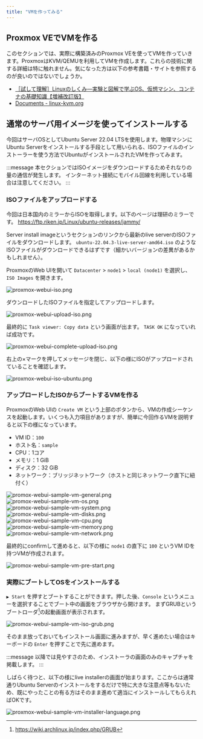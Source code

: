 ```yaml
---
title: "VMを作ってみる"
---
```


## Proxmox VEでVMを作る

このセクションでは、実際に構築済みのProxmox VEを使ってVMを作っていきます。ProxmoxはKVM/QEMUを利用してVMを作成します。これらの技術に関する詳細は特に触れません。気になった方は以下の参考書籍・サイトを参照するのが良いのではないでしょうか。

- [［試して理解］Linuxのしくみ―実験と図解で学ぶOS、仮想マシン、コンテナの基礎知識【増補改訂版】](https://gihyo.jp/book/2022/978-4-297-13148-7)
- [Documents - linux-kvm.org](https://www.linux-kvm.org/page/Documents)

## 通常のサーバ用イメージを使ってインストールする

今回はサーバOSとしてUbuntu Server 22.04 LTSを使用します。物理マシンにUbuntu Serverをインストールする手段として用いられる、ISOファイルのインストーラーを使う方法でUbuntuがインストールされたVMを作ってみます。

:::message
本セクションではISOイメージをダウンロードするためそれなりの量の通信が発生します。
インターネット接続にモバイル回線を利用している場合は注意してください。
:::

### ISOファイルをアップロードする

今回は日本国内のミラーからISOを取得します。以下のページは理研のミラーです。
https://ftp.riken.jp/Linux/ubuntu-releases/jammy/

Server install imageというセクションのリンクから最新のlive serverのISOファイルをダウンロードします。
`ubuntu-22.04.3-live-server-amd64.iso` のようなISOファイルがダウンロードできるはずです（細かいバージョンの差異があるかもしれません）。

ProxmoxのWeb UIを開いて `Datacenter` > `node1` > `local (node1)` を選択し、 `ISO Images` を開きます。

![proxmox-webui-iso.png](/images/books/introduction-for-high-availability/proxmox-webui-iso.png)

ダウンロードしたISOファイルを指定してアップロードします。

![proxmox-webui-upload-iso.png](/images/books/introduction-for-high-availability/proxmox-webui-upload-iso.png)

最終的に `Task viewer: Copy data` という画面が出ます。 `TASK OK` になっていれば成功です。

![proxmox-webui-complete-upload-iso.png](/images/books/introduction-for-high-availability/proxmox-webui-complete-upload-iso.png)

右上の×マークを押してメッセージを閉じ、以下の様にISOがアップロードされていることを確認します。

![proxmox-webui-iso-ubuntu.png](/images/books/introduction-for-high-availability/proxmox-webui-iso-ubuntu.png)

### アップロードしたISOからブートするVMを作る

ProxmoxのWeb UIの `Create VM` という上部のボタンから、VMの作成シーケンスを起動します。いくつも入力項目がありますが、簡単に今回作るVMを説明すると以下の様になっています。

- VM ID：`100`
- ホスト名：`sample`
- CPU：1コア
- メモリ：1 GiB
- ディスク：32 GiB
- ネットワーク：ブリッジネットワーク（ホストと同じネットワーク直下に紐付く）

![promox-webui-sample-vm-general.png](/images/books/introduction-for-high-availability/proxmox-webui-sample-vm-general.png)
![promox-webui-sample-vm-os.png](/images/books/introduction-for-high-availability/proxmox-webui-sample-vm-os.png)
![promox-webui-sample-vm-system.png](/images/books/introduction-for-high-availability/proxmox-webui-sample-vm-system.png)
![promox-webui-sample-vm-disks.png](/images/books/introduction-for-high-availability/proxmox-webui-sample-vm-disks.png)
![promox-webui-sample-vm-cpu.png](/images/books/introduction-for-high-availability/proxmox-webui-sample-vm-cpu.png)
![promox-webui-sample-vm-memory.png](/images/books/introduction-for-high-availability/proxmox-webui-sample-vm-memory.png)
![promox-webui-sample-vm-network.png](/images/books/introduction-for-high-availability/proxmox-webui-sample-vm-network.png)

最終的にconfirmして進めると、以下の様に `node1` の直下に `100` というVM IDを持つVMが作成されます。

![promox-webui-sample-vm-pre-start.png](/images/books/introduction-for-high-availability/proxmox-webui-sample-vm-pre-start.png)

### 実際にブートしてOSをインストールする

`▶ Start` を押すとブートすることができます。押した後、`Console` というメニューを選択することでブート中の画面をブラウザから開けます。
まずGRUBというブートローダ[^grub]の起動画面が表示されます。

[^grub]: https://wiki.archlinux.jp/index.php/GRUB

![promox-webui-sample-vm-iso-grub.png](/images/books/introduction-for-high-availability/proxmox-webui-sample-vm-iso-grub.png)

そのまま放っておいてもインストール画面に進みますが、早く進めたい場合はキーボードの `Enter` を押すことで先に進めます。

:::message
以降では見やすさのため、インストーラの画面のみのキャプチャを掲載します。
:::

しばらく待つと、以下の様にlive installerの画面が始まります。ここからは通常通りUbuntu Serverのインストールをするだけで特に大きな注意点等もないため、既にやったことの有る方はそのまま進めて適当にインストールしてもらえればOKです。

![proxmox-webui-sample-vm-installer-language.png](/images/books/introduction-for-high-availability/proxmox-webui-sample-vm-installer-language.png)
